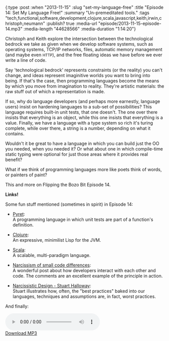 {:type :post
 :when "2013-11-15"
 :slug "set-my-language-free"
 :title "Episode 14: Set My Language Free!"
 :summary "Un-premeditated tools."
 :tags "tech,functional,software,development,clojure,scala,javascript,keith,irwin,christoph,neumann"
 :publish? true
 :media-url "episode/2013-11-15-episode-14.mp3"
 :media-length "44628566"
 :media-duration "1:14:20"}

Christoph and Keith explore the intersection between the technological
bedrock we take as given when we develop software systems, such as
operating systems, TCP/IP networks, files, automatic memory management
(and maybe even <small>HTTP</small>), and the free floating ideas we
have before we ever write a line of code.

Say 'technological bedrock' represents constraints (or the reality)
you can't change, and ideas represent imaginitive worlds you want to
bring into being. If that's the case, then programming languages
become the means by which you move from imagination to reality.
They're artistic materials: the raw stuff out of which a
representation is made.

If so, why do language developers (and perhaps more earnestly,
language users) insist on hardening languages to a sub-set of
possibilities? This language requires built-in unit tests, that one
doesn't. The one over there insists that everything is an object,
while this one insists that everything is a value. Finally, we have a
language with a type system so rich it's turing complete, while over
there, a string is a number, depending on what it contains.

Wouldn't it be great to have a language in which you can build just
the OO you needed, when you needed it? Or what about one in which
compile-time static typing were optional for just those areas where it
provides real benefit?

What if we think of programming languages more like poets think of
words, or painters of paint?

This and more on Flipping the Bozo Bit Episode 14.

**Links!**

Some fun stuff mentioned (sometimes in spirit) in Episode 14:

 - [Pyret][pyret]:<br/> A programming language in which unit tests are
   part of a function's definition.

 - [Clojure][clj]:<br/> An expressive, minimilist Lisp for the JVM.

 - [Scala][scala]:<br/> A scalable, multi-paradigm language.

 - [Narcissism of small code differences][nscd]:<br/>A wonderful post
   about how developers interact with each other and code. The
   comments are an excellent example of the principle in action.

 - [Narcissistic Design - Stuart Halloway][narc]:<br/>Stuart
   illustrates how, often, the "best practices" baked into our
   languages, techniques and assumptions are, in fact, worst
   practices.

And finally:

<div class="audio-wrapper">
  <audio controls>
    <source src="/episode/2013-11-15-episode-14.mp3" type="audio/mpeg"/>
  </audio>
  <div class="audio-download">
    <a href="/episode/2013-11-15-episode-14.mp3">Download MP3</a>
  </div>
</div>

[nscd]: http://weblog.raganwald.com/2008/05/narcissism-of-small-code-differences.html
[clj]: http://clojure.org
[scala]: http://www.scala-lang.org
[narc]: http://vimeo.com/77199361
[pyret]: http://www.pyret.org
